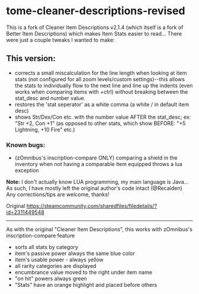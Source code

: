 # tome-cleaner-descriptions-revised
This is a fork of Cleaner Item Descriptions v2.1.4 (which itself is a fork of Better Item Descriptions) which makes Item Stats easier to read... There were just a couple tweaks I wanted to make:

## This version:
- corrects a small miscalculation for the line length when looking at item stats (not configured for all zoom levels/custom settings)--this allows the stats to individually flow to the next line and line up the indents (even works when comparing items with +ctrl) without breaking between the stat_desc and number value.
- restores the 'stat seperator' as a white comma (a white / in default item desc)
- shows Str/Dex/Con etc. with the number value AFTER the stat_desc; ex: "Str +2, Con +1" (as opposed to other stats, which show BEFORE: "+5 Lightning, +10 Fire" etc.)

### Known bugs:
- (zOmnibus's inscription-compare ONLY) comparing a shield in the inventory when not having a comparable item equipped throws a lua exception


**Note:**
I don't actually know LUA programming, my main language is Java... As such, I have mostly left the original author's code intact (@Recaiden)
Any corrections/tips are welcome, thanks!

Original
https://steamcommunity.com/sharedfiles/filedetails/?id=2311449548

---
As with the original "Cleaner Item Descriptions", this works with zOmnibus's inscription-compare feature
- sorts all stats by category
- item's passive power always the same blue color
- item's usable power - always yellow
- all rarity categories are displayed
- encumbrance value moved to the right under item name
- "on hit" powers always green
- "Stats" have an orange highlight and placed before others
